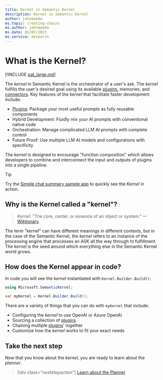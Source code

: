 ```yaml
---
title: Kernel in Semantic Kernel
description: Kernel in Semantic Kernel
author: johnmaeda
ms.topic: creating-chains
ms.author: johnmaeda
ms.date: 02/07/2023
ms.service: mssearch
---
```

# What is the Kernel?

[!INCLUDE [pat_large.md](../includes/pat_large.md)]

The _kernel_ in Semantic Kernel is the orchestrator of a user's ask. The _kernel_ fulfills the user's desired goal using its available [plugins](/semantic-kernel/concepts-sk/skills), memories, and [connectors](/semantic-kernel/concepts-sk/connectors). Key features of the _kernel_ that facilitate faster development include:

* [Plugins](/semantic-kernel/concepts-sk/skills): Package your most useful prompts as fully reusable components
* Hybrid Development: Fluidly mix your AI prompts with conventional native code
* Orchestration: Manage complicated LLM AI prompts with complete control
* Future Proof: Use multiple LLM AI models and configurations with specificity

The _kernel_ is designed to encourage "function composition" which allows developers to combine and interconnect the input and outputs of plugins into a single pipeline.

> [!TIP]
> Try the [Simple chat summary sample app](/semantic-kernel/samples/simplechatsummary) to quickly see the _Kernel_ in action.



## Why is the Kernel called a "kernel"?

> _Kernel_: "The core, center, or essence of an object or system." —[Wiktionary](/semantic-kernel/support/bibliography#kernel)

The term "kernel" can have different meanings in different contexts, but in the case of the Semantic Kernel, the _kernel_ refers to an instance of the processing engine that processes an ASK all the way through to fulfillment. The _kernel_ is the seed around which everything else in the Semantic Kernel world grows.

## How does the Kernel appear in code?

In code you will see the _kernel_ instantiated with `Kernel.Builder.Build()`:

```csharp
using Microsoft.SemanticKernel;

var myKernel = Kernel.Builder.Build();
```

There are a variety of things that you can do with `myKernel` that include:

* Configuring the _kernel_ to use OpenAI or Azure OpenAI
* Sourcing a collection of [plugins](/semantic-kernel/concepts-sk/skills)
* Chaining multiple [plugins](/semantic-kernel/concepts-sk/skills)' together
* Customize how the _kernel_ works to fit your exact needs

## Take the next step

Now that you know about the _kernel_, you are ready to learn about the _planner_.

> [!div class="nextstepaction"]
> [Learn about the Planner](/semantic-kernel/concepts-sk/planner)